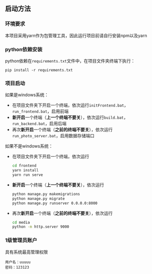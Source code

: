 ## 启动方法

### 环境要求

本项目采用yarn作为包管理工具，因此运行项目前请自行安装npm以及yarn

### python依赖安装

python依赖在`requirements.txt`文件中，在项目文件夹终端下执行：

```shell
pip install -r requirements.txt
```

### 项目启动

如果是windows系统：

- 在项目文件夹下开启一个终端，依次运行`initFrontend.bat`，`run_frontend.bat`，启用前端
- **新开启**一个终端（**上一个终端不要关**），依次运行`build.bat`，`run_backend.bat`，启用后端
- 再次**新开启**一个终端（**之前的终端不要关**），依次运行`run_photo_server.bat`，启用数据存储端口

如果不是windows系统：

- 在项目文件夹下开启一个终端，依次运行

  ```sh
  cd frontend
  yarn install
  yarn run serve
  ```

- **新开启**一个终端（**上一个终端不要关**），依次运行

  ```sh
  python manage.py makemigrations
  python manage.py migrate
  python manage.py runserver 0.0.0.0:8000
  ```

- 再次**新开启**一个终端（**之前的终端不要关**），依次运行

  ```sh
  cd media
  python -m http.server 9000
  ```

### 1级管理员账户

具有系统最高管理权限

  ```
  用户名：uuuuu
  密码：123123
  ```

